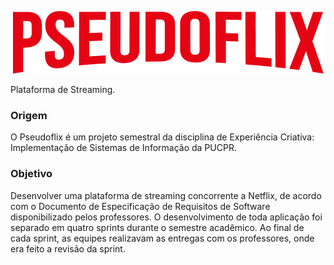 <p align="center">
  <img src="https://github.com/rafaelfborges/pseudoflix/blob/master/assets/images/logo.png" height="100">
</p>  

Plataforma de Streaming.

### Origem

O Pseudoflix é um projeto semestral da disciplina de Experiência Criativa: Implementação de Sistemas de Informação da PUCPR. 

### Objetivo

Desenvolver uma plataforma de streaming concorrente a Netflix, de acordo com o Documento de Especificação de Requisitos de Software disponibilizado pelos professores. O desenvolvimento de toda aplicação foi separado em quatro sprints durante o semestre acadêmico. Ao final de cada sprint, as equipes realizavam as entregas com os professores, onde era feito a revisão da sprint.
